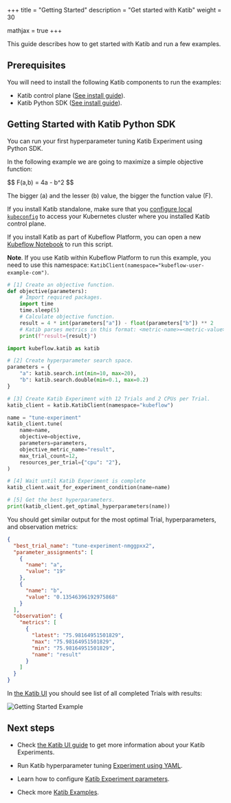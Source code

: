 +++
title = "Getting Started"
description = "Get started with Katib"
weight = 30

mathjax = true
+++

This guide describes how to get started with Katib and run a few examples.

## Prerequisites

You will need to install the following Katib components to run the examples:

- Katib control plane ([See install guide](/docs/components/katib/installation/#installing-control-plane)).
- Katib Python SDK ([See install guide](/docs/components/katib/installation/#installing-python-sdk)).

## Getting Started with Katib Python SDK

You can run your first hyperparameter tuning Katib Experiment using Python SDK.

In the following example we are going to maximize a simple objective function:

<p>
$$
F(a,b) = 4a - b^2
$$
</p>

The bigger \(a\) and the lesser \(b\) value, the bigger the function value \(F\).

If you install Katib standalone, make sure that you
[configure local `kubeconfig`](https://kubernetes.io/docs/tasks/access-application-cluster/access-cluster/#programmatic-access-to-the-api)
to access your Kubernetes cluster where you installed Katib control plane.

If you install Katib as part of Kubeflow Platform, you can open a new
[Kubeflow Notebook](/docs/components/notebooks/quickstart-guide/) to run this script.

**Note**. If you use Katib within Kubeflow Platform to run this example, you need to use this
namespace: `KatibClient(namespace="kubeflow-user-example-com")`.

```python
# [1] Create an objective function.
def objective(parameters):
    # Import required packages.
    import time
    time.sleep(5)
    # Calculate objective function.
    result = 4 * int(parameters["a"]) - float(parameters["b"]) ** 2
    # Katib parses metrics in this format: <metric-name>=<metric-value>.
    print(f"result={result}")

import kubeflow.katib as katib

# [2] Create hyperparameter search space.
parameters = {
    "a": katib.search.int(min=10, max=20),
    "b": katib.search.double(min=0.1, max=0.2)
}

# [3] Create Katib Experiment with 12 Trials and 2 CPUs per Trial.
katib_client = katib.KatibClient(namespace="kubeflow")

name = "tune-experiment"
katib_client.tune(
    name=name,
    objective=objective,
    parameters=parameters,
    objective_metric_name="result",
    max_trial_count=12,
    resources_per_trial={"cpu": "2"},
)

# [4] Wait until Katib Experiment is complete
katib_client.wait_for_experiment_condition(name=name)

# [5] Get the best hyperparameters.
print(katib_client.get_optimal_hyperparameters(name))
```

You should get similar output for the most optimal Trial, hyperparameters, and observation metrics:

```json
{
  "best_trial_name": "tune-experiment-nmggpxx2",
  "parameter_assignments": [
    {
      "name": "a",
      "value": "19"
    },
    {
      "name": "b",
      "value": "0.13546396192975868"
    }
  ],
  "observation": {
    "metrics": [
      {
        "latest": "75.98164951501829",
        "max": "75.98164951501829",
        "min": "75.98164951501829",
        "name": "result"
      }
    ]
  }
}
```

In [the Katib UI](/docs/components/katib/user-guides/katib-ui/) you should see list of all
completed Trials with results:

<img src="/docs/components/katib/images/getting-started-example.png"
  alt="Getting Started Example"
  class="mt-3 mb-3">

## Next steps

- Check [the Katib UI guide](/docs/components/katib/user-guides/katib-ui/) to get more information
  about your Katib Experiments.

- Run Katib hyperparameter tuning [Experiment using YAML](/docs/components/katib/user-guides/hp-tuning/configure-experiment/#running-the-experiment).

- Learn how to configure [Katib Experiment parameters](/docs/components/katib/user-guides/hp-tuning/configure-experiment).

- Check more [Katib Examples](https://github.com/kubeflow/katib/tree/ea46a7f2b73b2d316b6b7619f99eb440ede1909b/examples/v1beta1).
